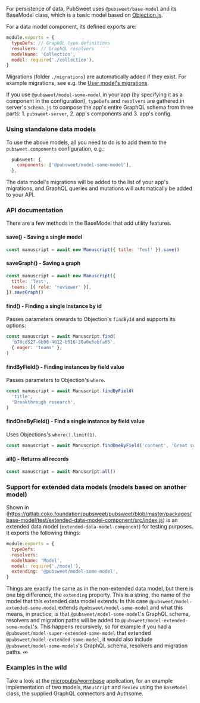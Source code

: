 For persistence of data, PubSweet uses `@pubsweet/base-model` and its BaseModel class, which is a basic model based on [Objection.js](https://vincit.github.io/objection.js/).

For a data model component, its defined exports are:

```js static
module.exports = {
  typeDefs: // GraphQL type definitions
  resolvers: // GraphQL resolvers
  modelName: 'Collection',
  model: require('./collection'),
}
```

Migrations (folder `./migrations`) are automatically added if they exist. For example migrations, see e.g. the [User model's migrations](https://gitlab.coko.foundation/pubsweet/pubsweet/tree/master/components/server/model-user/src/migrations).

If you use `@pubsweet/model-some-model` in your app (by specifying it as a component in the configuration), `typeDefs` and `resolvers` are gathered in server's `schema.js` to compose the app's entire GraphQL schema from three parts: 1. `pubsweet-server`, 2. app's components and 3. app's config.

### Using standalone data models

To use the above models, all you need to do is to add them to the `pubsweet.components` configuration, e.g.:

```js static
  pubsweet: {
    components: ['@pubsweet/model-some-model'],
  },
```

The data model's migrations will be added to the list of your app's migrations, and GraphQL queries and mutations will automatically be added to your API.

### API documentation

There are a few methods in the BaseModel that add utility features.

#### save() - Saving a single model

```js static
const manuscript = await new Manuscript({ title: 'Test' }).save()
```

#### saveGraph() - Saving a graph

```js static
const manuscript = await new Manuscript({
  title: 'Test',
  teams: [{ role: 'reviewer' }],
}).saveGraph()
```

#### find() - Finding a single instance by id

Passes parameters onwards to Objection's `findById` and supports its options:

```js static
const manuscript = await Manuscript.find(
  'b70cd527-6b96-4612-b516-38a0e5ebfa65',
  { eager: 'teams' },
)
```

#### findByField() - Finding instances by field value

Passes parameters to Objection's `where`.

```js static
const manuscript = await Manuscript.findByField(
  'title',
  'Breakthrough research',
)
```

#### findOneByField() - Find a single instance by field value

Uses Objections's `where().limit(1)`.

```js static
const manuscript = await Manuscript.findOneByField('content', 'Great success')
```

#### all() - Returns all records

```js static
const manuscript = await Manuscript.all()
```

### Support for extended data models (models based on another model)

Shown in (https://gitlab.coko.foundation/pubsweet/pubsweet/blob/master/packages/base-model/test/extended-data-model-component/src/index.js) is an extended data model (`extended-data-model-component`) for testing purposes. It exports the following things:

```js static
module.exports = {
  typeDefs:
  resolvers:
  modelName: 'Model',
  model: require('./model'),
  extending: '@pubsweet/model-some-model',
}
```

Things are exactly the same as in the non-extended data model, but there is one big difference, the `extending` property. This is a string, the name of the model that this extended data model extends. In this case `@pubsweet/model-extended-some-model` extends `@pubsweet/model-some-model` and what this means, in practice, is that `@pubsweet/model-some-model`'s GraphQL schema, resolvers and migration paths will be added to `@pubsweet/model-extended-some-model`'s. This happens recursively, so for example if you had a `@pubsweet/model-super-extended-some-model` that extended `@pubsweet/model-extended-some-model`, it would also include `@pubsweet/model-some-models`'s GraphQL schema, resolvers and migration paths. ∞

### Examples in the wild

Take a look at the [micropubs/wormbase](https://gitlab.coko.foundation/micropubs/wormbase/tree/master/server) application, for an example implementation of two models, `Manuscript` and `Review` using the `BaseModel` class, the supplied GraphQL connectors and Authsome.
